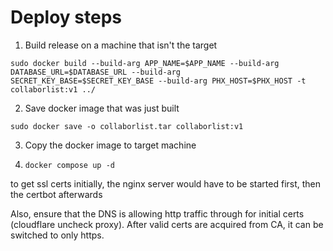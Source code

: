 # Deploy steps

1. Build release on a machine that isn't the target
```
sudo docker build --build-arg APP_NAME=$APP_NAME --build-arg DATABASE_URL=$DATABASE_URL --build-arg SECRET_KEY_BASE=$SECRET_KEY_BASE --build-arg PHX_HOST=$PHX_HOST -t collaborlist:v1 ../
```

2. Save docker image that was just built
```
sudo docker save -o collaborlist.tar collaborlist:v1
```

3. Copy the docker image to target machine

4. `docker compose up -d`

to get ssl certs initially, the nginx server would have to be started first, then the certbot afterwards

Also, ensure that the DNS is allowing http traffic through for initial certs (cloudflare uncheck proxy). After valid certs are acquired from CA, it can be switched to only https.

